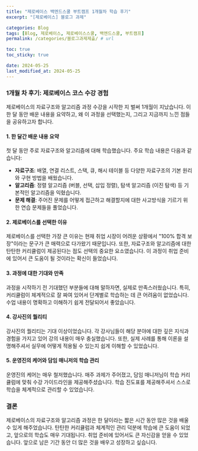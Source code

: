 ```yaml
---
title: "제로베이스 백엔드스쿨 부트캠프 1개월차 학습 후기"
excerpt: "[제로베이스] 블로그 과제"

categories: Blog
tags: [Blog, 제로베이스, 제로베이스스쿨, 백엔드스쿨, 부트캠프]
permalink: /categories/블로그과제제출/ # url

toc: true
toc_sticky: true

date: 2024-05-25
last_modified_at: 2024-05-25
---
```


### 1개월 차 후기: 제로베이스 코스 수강 경험

제로베이스의 자료구조와 알고리즘 과정 수강을 시작한 지 벌써 1개월이 지났습니다. 이 한 달 동안 배운 내용을 요약하고, 왜 이 과정을 선택했는지, 그리고 지금까지 느낀 점들을 공유하고자 합니다.

#### 1. 한 달간 배운 내용 요약

첫 달 동안 주로 자료구조와 알고리즘에 대해 학습했습니다. 주요 학습 내용은 다음과 같습니다:

- **자료구조**: 배열, 연결 리스트, 스택, 큐, 해시 테이블 등 다양한 자료구조의 기본 원리와 구현 방법을 배웠습니다.
- **알고리즘**: 정렬 알고리즘 (버블, 선택, 삽입 정렬), 탐색 알고리즘 (이진 탐색) 등 기본적인 알고리즘을 익혔습니다.
- **문제 해결**: 주어진 문제를 어떻게 접근하고 해결할지에 대한 사고방식을 기르기 위한 연습 문제들을 풀었습니다.

#### 2. 제로베이스를 선택한 이유

제로베이스를 선택한 가장 큰 이유는 현재 취업 시장이 어려운 상황에서 "100% 합격 보장"이라는 문구가 큰 매력으로 다가왔기 때문입니다. 또한, 자료구조와 알고리즘에 대한 탄탄한 커리큘럼이 제공된다는 점도 선택의 중요한 요소였습니다. 이 과정이 취업 준비에 있어서 큰 도움이 될 것이라는 확신이 들었습니다.

#### 3. 과정에 대한 기대와 만족

과정을 시작하기 전 기대했던 부분들에 대해 말하자면, 실제로 만족스러웠습니다. 특히, 커리큘럼이 체계적으로 잘 짜여 있어서 단계별로 학습하는 데 큰 어려움이 없었습니다. 수업 내용이 명확하고 이해하기 쉽게 전달되어서 좋았습니다.

#### 4. 강사진의 퀄리티

강사진의 퀄리티는 기대 이상이었습니다. 각 강사님들이 해당 분야에 대한 깊은 지식과 경험을 가지고 있어 강의 내용이 매우 충실했습니다. 또한, 실제 사례를 통해 이론을 설명해주셔서 실무에 어떻게 적용될 수 있는지 쉽게 이해할 수 있었습니다.

#### 5. 운영진의 케어와 담임 매니저의 학습 관리

운영진의 케어는 매우 철저했습니다. 매주 과제가 주어졌고, 담임 매니저님이 학습 커리큘럼에 맞춰 수강 가이드라인을 제공해주셨습니다. 학습 진도표를 제공해주셔서 스스로 학습을 체계적으로 관리할 수 있었습니다.

### 결론

제로베이스의 자료구조와 알고리즘 과정은 한 달이라는 짧은 시간 동안 많은 것을 배울 수 있게 해주었습니다. 탄탄한 커리큘럼과 체계적인 관리 덕분에 학습에 큰 도움이 되었고, 앞으로의 학습도 매우 기대됩니다. 취업 준비에 있어서도 큰 자신감을 얻을 수 있었습니다. 앞으로 남은 기간 동안 더 많은 것을 배우고 성장하고 싶습니다.
